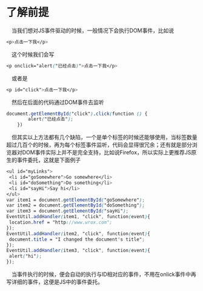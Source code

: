 # 了解前提
&ensp;&ensp;当我们想对JS事件驱动的时候，一般情况下会执行DOM事件，比如说<br>
```scss
<p>点击一下我</p>
```
&ensp;&ensp;这个时候我们会写<br>
```scss
<p onclick="alert("已经点击)">点击一下我</p>
```
&ensp;&ensp;或者是<br>
```scss
<p id="click">点击一下我</p>
```
&ensp;&ensp;然后在后面的代码通过DOM事件去监听<br>
```scss
document.getElementById("click").click(function () {
        alert("已经点击");
    })
```
&ensp;&ensp;但其实以上方法都有几个缺陷，一个是单个标签的时候还能够使用，当标签数量超过几百个的时候，再为每个标签事件监听，代码会显得很冗余；还有就是部分浏览器对DOM事件实际上并不是完全支持，比如说Firefox，所以实际上更推荐JS原生的事件委托，这就是下面例子<br>
```scss
<ul id="myLinks">
 <li id="goSomewhere">Go somewhere</li>
 <li id="doSomething">Do something</li>
 <li id="sayHi">Say hi</li>
</ul>
var item1 = document.getElementById("goSomewhere");
var item2 = document.getElementById("doSomething");
var item3 = document.getElementById("sayHi");
EventUtil.addHandler(item1, "click", function(event){
 location.href = "http://www.wrox.com";
});
EventUtil.addHandler(item2, "click", function(event){
 document.title = "I changed the document's title";
});
EventUtil.addHandler(item3, "click", function(event){
 alert("hi");
});
```
&ensp;&ensp;当事件执行的时候，便会自动的执行与ID相对应的事件，不用在onlick事件中再写详细的事件，这便是JS中的事件委托。
